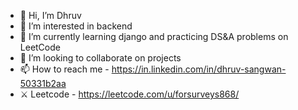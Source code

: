 - 👋 Hi, I’m Dhruv
- 👀 I’m interested in backend
- 🌱 I’m currently learning django and practicing DS&A problems on LeetCode
- 💞️ I’m looking to collaborate on projects
- 📫 How to reach me - https://in.linkedin.com/in/dhruv-sangwan-50331b2aa
- ⚔︎ Leetcode - https://leetcode.com/u/forsurveys868/
<!---
10Dhruv10/10Dhruv10 is a ✨ special ✨ repository because its `README.md` (this file) appears on your GitHub profile.
You can click the Preview link to take a look at your changes.
--->
